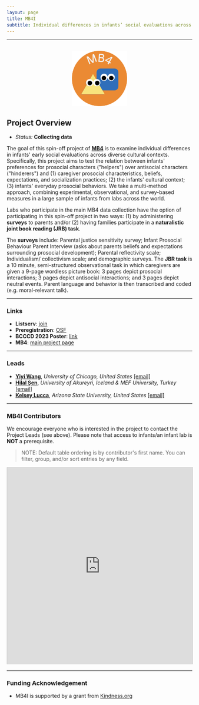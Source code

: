 ```yaml
---
layout: page
title: MB4I
subtitle: Individual differences in infants’ social evaluations across cultures
---
```


***

<div class="container">
  <div class="row justify-content-around">
    <div class="col-lg-4" align="center">
      <br>
      <img src="/assets/img/MB4_logo.png" width="150">
    </div>
    <div class="col-lg-8" align="left">
      <h2>Project Overview</h2>
      <ul>
        <li><i>Status:</i> <b>Collecting data</b></li>
      </ul>
    </div>
  </div>
</div>


<p>The goal of this spin-off project of <a href="{{site.baseurl}}/MB4/" target="_blank"><b>MB4</b></a> is to examine individual differences in infants' early social evaluations across diverse cultural contexts. Specifically, this project aims to test the relation between infants' preferences for prosocial characters ("helpers") over antisocial characters ("hinderers") and (1) caregiver prosocial characteristics, beliefs, expectations, and socialization practices; (2) the infants' cultural context; (3) infants' everyday prosocial behaviors. We take a multi-method approach, combining experimental, observational, and survey-based measures in a large sample of infants from labs across the world.</p>

<p>Labs who participate in the main MB4 data collection have the option of participating in this spin-off project in two ways: (1) by administering <b>surveys</b> to parents and/or (2) having families participate in a <b>naturalistic joint book reading (JRB) task</b>.</p> 

<p>The <b>surveys</b> include: Parental justice sensitivity survey; Infant Prosocial Behaviour Parent Interview (asks about parents beliefs and expectations surrounding prosocial development); Parental reflectivity scale; Individualism/ collectivism scale; and demographic surveys. The <b>JBR task</b> is a 10 minute, semi-structured observational task in which caregivers are given a 9-page wordless picture book: 3 pages depict prosocial interactions; 3 pages depict antisocial interactions; and 3 pages depict neutral events. Parent language and behavior is then transcribed and coded (e.g. moral-relevant talk).</p>


***
### Links
* **Listserv**: [join](https://groups.google.com/a/manybabies.org/g/mb4i-list)
* **Preregistration**: [OSF](https://doi.org/10.17605/OSF.IO/RAQ4X)
* **BCCCD 2023 Poster**: [link](https://osf.io/jp532)
* **MB4**: [main project page]({{site.baseurl}}/MB4/)


***
### Leads
* [**Yiyi Wang**](https://yiyiwang.webador.com/), *University of Chicago, United States* [[email]](mailto:yiyiwang@uchicago.edu)
* [**Hilal Şen**](https://www.unak.is/english/moya/ugla/staff/hilal-sen), *University of Akureyri, Iceland & MEF University, Turkey* [[email]](mailto:hilal@unak.is)
* [**Kelsey Lucca**](https://isearch.asu.edu/profile/3521043), *Arizona State University, United States* [[email]](mailto:kelsey.lucca@asu.edu)


***
### MB4I Contributors

We encourage everyone who is interested in the project to contact the Project Leads (see above). Please note that access to infants/an infant lab is **NOT** a prerequisite.

> NOTE: Default table ordering is by contributor's first name. You can filter, group, and/or sort entries by any field.

<iframe class="airtable-embed" src="https://airtable.com/embed/appRoqMKzcK3NsXt4/shrcO1IcNtJkwri01?backgroundColor=blueDusty&viewControls=on" frameborder="0" onmousewheel="" width="100%" height="533" style="background: transparent; border: 1px solid #ccc;"></iframe>


***
### Funding Acknowledgement
* MB4I is supported by a grant from [Kindness.org](kindness.org)